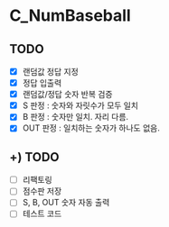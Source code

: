 # C_NumBaseball
## TODO
- [x] 랜덤값 정답 지정
- [x] 정답 입출력
- [x] 랜덤값/정답 숫자 반복 검증
- [x] S 판정 : 숫자와 자릿수가 모두 일치
- [x] B 판정 : 숫자만 일치. 자리 다름.
- [x] OUT 판정 : 일치하는 숫자가 하나도 없음.

## +) TODO
- [ ] 리팩토링
- [ ] 점수판 저장
- [ ] S, B, OUT 숫자 자동 출력
- [ ] 테스트 코드
